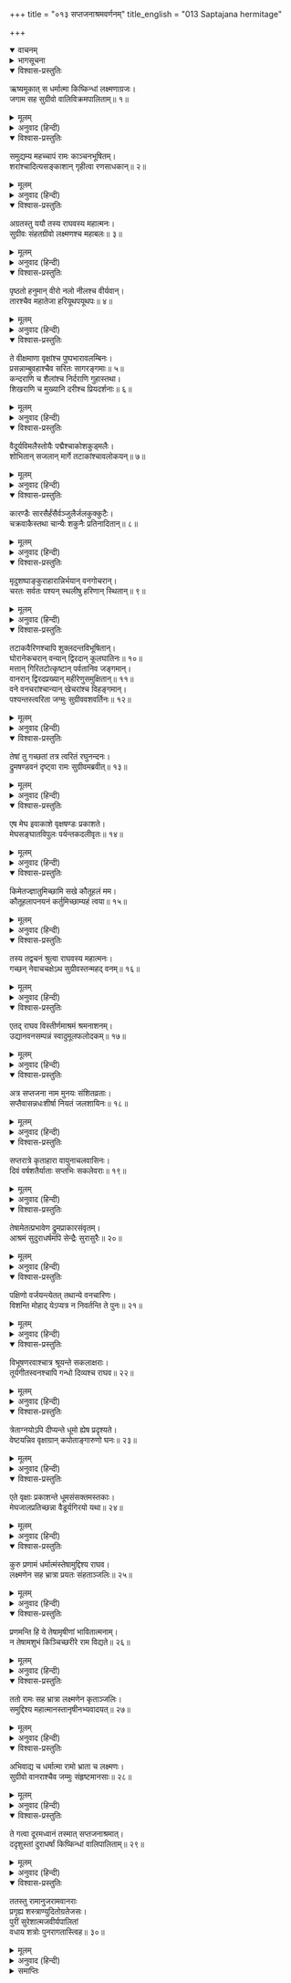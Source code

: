 +++
title = "०१३ सप्तजनाश्रमवर्णनम्"
title_english = "013 Saptajana hermitage"

+++
<details open><summary>वाचनम्</summary>
<div caption="श्रीराम-हरिसीताराममूर्ति-घनपाठिभ्यां वचनम्" class="audioEmbed" src="https://archive.org/download/Ramayana-recitation-Sriram-harisItArAmamUrti-Ghanapaati-v2/Kanda_4/Kanda_4_KSK-013-Saptha_Jana_Shrama_Varnanam_0.mp3"></div>
</details>

<details><summary>भागसूचना</summary>

13. श्रीराम आदिका मार्गमें वृक्षों, विविध जन्तुओं, जलाशयों तथा सप्तजन आश्रमका दूरसे दर्शन करते हुए पुनः किष्किन्धापुरीमें पहुँचना
</details>

<details open><summary>विश्वास-प्रस्तुतिः</summary>

ऋष्यमूकात् स धर्मात्मा किष्किन्धां लक्ष्मणाग्रजः।  
जगाम सह सुग्रीवो वालिविक्रमपालिताम्॥ १॥
</details>

<details><summary>मूलम्</summary>

ऋष्यमूकात् स धर्मात्मा किष्किन्धां लक्ष्मणाग्रजः।  
जगाम सह सुग्रीवो वालिविक्रमपालिताम्॥ १॥
</details>

<details><summary>अनुवाद (हिन्दी)</summary>

लक्ष्मणके बड़े भाई धर्मात्मा श्रीराम सुग्रीवको साथ लेकर पुनः ऋष्यमूकसे उस किष्किन्धापुरीकी ओर चले, जो वालीके पराक्रमसे सुरक्षित थी॥ १॥
</details>

<details open><summary>विश्वास-प्रस्तुतिः</summary>

समुद्यम्य महच्चापं रामः काञ्चनभूषितम्।  
शरांश्चादित्यसङ्काशान् गृहीत्वा रणसाधकान्॥ २॥
</details>

<details><summary>मूलम्</summary>

समुद्यम्य महच्चापं रामः काञ्चनभूषितम्।  
शरांश्चादित्यसङ्काशान् गृहीत्वा रणसाधकान्॥ २॥
</details>

<details><summary>अनुवाद (हिन्दी)</summary>

अपने सुवर्णभूषित विशाल धनुषको उठाकर और युद्धमें सफलता दिखानेवाले सूर्यतुल्य तेजस्वी बाणोंको लेकर श्रीराम वहाँसे प्रस्थित हुए॥ २॥
</details>

<details open><summary>विश्वास-प्रस्तुतिः</summary>

अग्रतस्तु ययौ तस्य राघवस्य महात्मनः।  
सुग्रीवः संहतग्रीवो लक्ष्मणश्च महाबलः॥ ३॥
</details>

<details><summary>मूलम्</summary>

अग्रतस्तु ययौ तस्य राघवस्य महात्मनः।  
सुग्रीवः संहतग्रीवो लक्ष्मणश्च महाबलः॥ ३॥
</details>

<details><summary>अनुवाद (हिन्दी)</summary>

महात्मा रघुनाथजीके आगे-आगे सुगठित ग्रीवावाले सुग्रीव और महाबली लक्ष्मण चल रहे थे॥ ३॥
</details>

<details open><summary>विश्वास-प्रस्तुतिः</summary>

पृष्ठतो हनुमान् वीरो नलो नीलश्च वीर्यवान्।  
तारश्चैव महातेजा हरियूथपयूथपः॥ ४॥
</details>

<details><summary>मूलम्</summary>

पृष्ठतो हनुमान् वीरो नलो नीलश्च वीर्यवान्।  
तारश्चैव महातेजा हरियूथपयूथपः॥ ४॥
</details>

<details><summary>अनुवाद (हिन्दी)</summary>

और उनके पीछे वीर हनुमान्, नल, पराक्रमी नील तथा वानर-यूथपोंके भी यूथपति महातेजस्वी तार चल रहे थे॥
</details>

<details open><summary>विश्वास-प्रस्तुतिः</summary>

ते वीक्षमाणा वृक्षांश्च पुष्पभारावलम्बिनः।  
प्रसन्नाम्बुवहाश्चैव सरितः सागरङ्गमाः॥ ५॥  
कन्दराणि च शैलांश्च निर्दराणि गुहास्तथा।  
शिखराणि च मुख्यानि दरीश्च प्रियदर्शनाः॥ ६॥
</details>

<details><summary>मूलम्</summary>

ते वीक्षमाणा वृक्षांश्च पुष्पभारावलम्बिनः।  
प्रसन्नाम्बुवहाश्चैव सरितः सागरङ्गमाः॥ ५॥  
कन्दराणि च शैलांश्च निर्दराणि गुहास्तथा।  
शिखराणि च मुख्यानि दरीश्च प्रियदर्शनाः॥ ६॥
</details>

<details><summary>अनुवाद (हिन्दी)</summary>

वे सब लोग फूलोंके भारसे झुके हुए वृक्षों, स्वच्छ जलवाली समुद्रगामिनी नदियों, कन्दराओं, पर्वतों, शिला-विवरों, गुफाओं, मुख्य-मुख्य शिखरों और सुन्दर दिखायी देनेवाली गहन गुफाओंको देखते हुए आगे बढ़ने लगे॥
</details>

<details open><summary>विश्वास-प्रस्तुतिः</summary>

वैदूर्यविमलैस्तोयैः पद्मैश्चाकोशकुड्मलैः।  
शोभितान् सजलान् मार्गे तटाकांश्चावलोकयन्॥ ७॥
</details>

<details><summary>मूलम्</summary>

वैदूर्यविमलैस्तोयैः पद्मैश्चाकोशकुड्मलैः।  
शोभितान् सजलान् मार्गे तटाकांश्चावलोकयन्॥ ७॥
</details>

<details><summary>अनुवाद (हिन्दी)</summary>

उन्होंने मार्गमें ऐसे सजल सरोवरोंको भी देखा, जो वैदूर्यमणिके समान रंगवाले, निर्मल जल तथा कम खिले हुए मुकुलयुक्त कमलोंसे सुशोभित थे॥ ७॥
</details>

<details open><summary>विश्वास-प्रस्तुतिः</summary>

कारण्डैः सारसैर्हंसैर्वञ्जुलैर्जलकुक्कुटैः।  
चक्रवाकैस्तथा चान्यैः शकुनैः प्रतिनादितान्॥ ८॥
</details>

<details><summary>मूलम्</summary>

कारण्डैः सारसैर्हंसैर्वञ्जुलैर्जलकुक्कुटैः।  
चक्रवाकैस्तथा चान्यैः शकुनैः प्रतिनादितान्॥ ८॥
</details>

<details><summary>अनुवाद (हिन्दी)</summary>

कारण्डव, सारस, हंस, वञ्जुल, जलमुर्ग, चक्रवाक तथा अन्य पक्षी उन सरोवरोंमें चहचहा रहे थे। उन सबकी प्रतिध्वनि वहाँ गूँज रही थी॥ ८॥
</details>

<details open><summary>विश्वास-प्रस्तुतिः</summary>

मृदुशष्पाङ्कुराहारान्निर्भयान् वनगोचरान्।  
चरतः सर्वतः पश्यन् स्थलीषु हरिणान् स्थितान्॥ ९॥
</details>

<details><summary>मूलम्</summary>

मृदुशष्पाङ्कुराहारान्निर्भयान् वनगोचरान्।  
चरतः सर्वतः पश्यन् स्थलीषु हरिणान् स्थितान्॥ ९॥
</details>

<details><summary>अनुवाद (हिन्दी)</summary>

स्थलोंमें सब ओर हरी-हरी कोमल घासके अङ्कुरोंका आहार करनेवाले वनचारी हरिण कहीं निर्भय होकर चरते थे और कहीं खड़े दिखायी देते थे (इन सबको देखते हुए श्रीराम आदि किष्किन्धाकी ओर जा रहे थे)॥ ९॥
</details>

<details open><summary>विश्वास-प्रस्तुतिः</summary>

तटाकवैरिणश्चापि शुक्लदन्तविभूषितान्।  
घोरानेकचरान् वन्यान् द्विरदान् कूलघातिनः॥ १०॥  
मत्तान् गिरितटोत्कृष्टान् पर्वतानिव जङ्गमान्।  
वानरान् द्विरदप्रख्यान् महीरेणुसमुक्षितान्॥ ११॥  
वने वनचरांश्चान्यान् खेचरांश्च विहङ्गमान्।  
पश्यन्तस्त्वरिता जग्मुः सुग्रीववशवर्तिनः॥ १२॥
</details>

<details><summary>मूलम्</summary>

तटाकवैरिणश्चापि शुक्लदन्तविभूषितान्।  
घोरानेकचरान् वन्यान् द्विरदान् कूलघातिनः॥ १०॥  
मत्तान् गिरितटोत्कृष्टान् पर्वतानिव जङ्गमान्।  
वानरान् द्विरदप्रख्यान् महीरेणुसमुक्षितान्॥ ११॥  
वने वनचरांश्चान्यान् खेचरांश्च विहङ्गमान्।  
पश्यन्तस्त्वरिता जग्मुः सुग्रीववशवर्तिनः॥ १२॥
</details>

<details><summary>अनुवाद (हिन्दी)</summary>

जो सफेद दाँतोंसे सुशोभित थे, देखनेमें भयंकर थे, अकेले विचरते थे और किनारोंको खोदकर नष्ट कर देनेके कारण सरोवरोंके शत्रु समझे जाते थे, ऐसे दो दाँतोंवाले मदमत्त जङ्गली हाथी चलते-फिरते पर्वतोंके समान जाते दिखायी देते थे। उन्होंने अपने दाँतोंसे पर्वतके तटप्रान्तको विदीर्ण कर दिया था। कहीं हाथी-जैसे विशालकाय वानर दृष्टिगोचर होते थे, जो धरतीकी धूलसे नहा उठे थे। इनके सिवा उस वनमें और भी बहुत-से जंगली जीव-जन्तु तथा आकाशचारी पक्षी विचरते देखे जाते थे। इन सबको देखते हुए श्रीराम आदि सब लोग सुग्रीवके वशवर्ती हो तीव्र गतिसे आगे बढ़ने लगे॥ १०—१२॥
</details>

<details open><summary>विश्वास-प्रस्तुतिः</summary>

तेषां तु गच्छतां तत्र त्वरितं रघुनन्दनः।  
द्रुमषण्डवनं दृष्ट्वा रामः सुग्रीवमब्रवीत्॥ १३॥
</details>

<details><summary>मूलम्</summary>

तेषां तु गच्छतां तत्र त्वरितं रघुनन्दनः।  
द्रुमषण्डवनं दृष्ट्वा रामः सुग्रीवमब्रवीत्॥ १३॥
</details>

<details><summary>अनुवाद (हिन्दी)</summary>

उन यात्रा करनेवाले लोगोंमें वहाँ रघुकुलनन्दन श्रीरामने वृक्षसमूहोंसे सघन वनको देखकर सुग्रीवसे पूछा—॥ १३॥
</details>

<details open><summary>विश्वास-प्रस्तुतिः</summary>

एष मेघ इवाकाशे वृक्षषण्डः प्रकाशते।  
मेघसङ्घातविपुलः पर्यन्तकदलीवृतः॥ १४॥
</details>

<details><summary>मूलम्</summary>

एष मेघ इवाकाशे वृक्षषण्डः प्रकाशते।  
मेघसङ्घातविपुलः पर्यन्तकदलीवृतः॥ १४॥
</details>

<details><summary>अनुवाद (हिन्दी)</summary>

‘वानरराज! आकाशमें मेघकी भाँति जो यह वृक्षोंका समूह प्रकाशित हो रहा है, क्या है? यह इतना विस्तृत है कि मेघोंकी घटाके समान छा रहा है। इसके किनारे-किनारे केलेके वृक्ष लगे हुए हैं, जिनसे वह सारा वृक्षसमूह घिर गया है॥ १४॥
</details>

<details open><summary>विश्वास-प्रस्तुतिः</summary>

किमेतज्ज्ञातुमिच्छामि सखे कौतूहलं मम।  
कौतूहलापनयनं कर्तुमिच्छाम्यहं त्वया॥ १५॥
</details>

<details><summary>मूलम्</summary>

किमेतज्ज्ञातुमिच्छामि सखे कौतूहलं मम।  
कौतूहलापनयनं कर्तुमिच्छाम्यहं त्वया॥ १५॥
</details>

<details><summary>अनुवाद (हिन्दी)</summary>

‘सखे! यह कौन-सा वन है, यह मैं जानना चाहता हूँ। इसके लिये मेरे मनमें बड़ा कौतूहल है। मैं चाहता हूँ कि तुम्हारे द्वारा मेरे इस कौतूहलका निवारण हो’॥ १५॥
</details>

<details open><summary>विश्वास-प्रस्तुतिः</summary>

तस्य तद्वचनं श्रुत्वा राघवस्य महात्मनः।  
गच्छन् नेवाचचक्षेऽथ सुग्रीवस्तन्महद् वनम्॥ १६॥
</details>

<details><summary>मूलम्</summary>

तस्य तद्वचनं श्रुत्वा राघवस्य महात्मनः।  
गच्छन् नेवाचचक्षेऽथ सुग्रीवस्तन्महद् वनम्॥ १६॥
</details>

<details><summary>अनुवाद (हिन्दी)</summary>

महात्मा रघुनाथजीकी यह बात सुनकर सुग्रीवने चलते-चलते ही उस विशाल वनके विषयमें बताना आरम्भ किया॥
</details>

<details open><summary>विश्वास-प्रस्तुतिः</summary>

एतद् राघव विस्तीर्णमाश्रमं श्रमनाशनम्।  
उद्यानवनसम्पन्नं स्वादुमूलफलोदकम्॥ १७॥
</details>

<details><summary>मूलम्</summary>

एतद् राघव विस्तीर्णमाश्रमं श्रमनाशनम्।  
उद्यानवनसम्पन्नं स्वादुमूलफलोदकम्॥ १७॥
</details>

<details><summary>अनुवाद (हिन्दी)</summary>

‘रघुनन्दन! यह एक विस्तृत आश्रम है, जो सबके श्रमका निवारण करनेवाला है। यह उद्यानों और उपवनोंसे युक्त है। यहाँ स्वादिष्ट फल-मूल और जल सुलभ होते हैं॥
</details>

<details open><summary>विश्वास-प्रस्तुतिः</summary>

अत्र सप्तजना नाम मुनयः संशितव्रताः।  
सप्तैवासन्नधःशीर्षा नियतं जलशायिनः॥ १८॥
</details>

<details><summary>मूलम्</summary>

अत्र सप्तजना नाम मुनयः संशितव्रताः।  
सप्तैवासन्नधःशीर्षा नियतं जलशायिनः॥ १८॥
</details>

<details><summary>अनुवाद (हिन्दी)</summary>

‘इस आश्रममें सप्तजन नामसे प्रसिद्ध सात ही मुनि रहते थे, जो कठोर व्रतके पालनमें तत्पर थे। वे नीचे सिर करके तपस्या करते थे। नियमपूर्वक रहकर जलमें शयन करनेवाले थे॥ १८॥
</details>

<details open><summary>विश्वास-प्रस्तुतिः</summary>

सप्तरात्रे कृताहारा वायुनाचलवासिनः।  
दिवं वर्षशतैर्याताः सप्तभिः सकलेवराः॥ १९॥
</details>

<details><summary>मूलम्</summary>

सप्तरात्रे कृताहारा वायुनाचलवासिनः।  
दिवं वर्षशतैर्याताः सप्तभिः सकलेवराः॥ १९॥
</details>

<details><summary>अनुवाद (हिन्दी)</summary>

‘सात दिन और सात रात व्यतीत करके वे केवल वायुका आहार करते थे तथा एक स्थानपर निश्चल भावसे रहते थे। इस प्रकार सात सौ वर्षोंतक तपस्या करके वे सशरीर स्वर्गलोकको चले गये॥ १९॥
</details>

<details open><summary>विश्वास-प्रस्तुतिः</summary>

तेषामेतत्प्रभावेण द्रुमप्राकारसंवृतम्।  
आश्रमं सुदुराधर्षमपि सेन्द्रैः सुरासुरैः॥ २०॥
</details>

<details><summary>मूलम्</summary>

तेषामेतत्प्रभावेण द्रुमप्राकारसंवृतम्।  
आश्रमं सुदुराधर्षमपि सेन्द्रैः सुरासुरैः॥ २०॥
</details>

<details><summary>अनुवाद (हिन्दी)</summary>

‘उन्हींके प्रभावसे सघन वृक्षोंकी चहारदीवारीसे घिरा हुआ यह आश्रम इन्द्रसहित सम्पूर्ण देवताओं और असुरोंके लिये भी अत्यन्त दुर्धर्ष बना हुआ है॥ २०॥
</details>

<details open><summary>विश्वास-प्रस्तुतिः</summary>

पक्षिणो वर्जयन्त्येतत् तथान्ये वनचारिणः।  
विशन्ति मोहाद् येऽप्यत्र न निवर्तन्ति ते पुनः॥ २१॥
</details>

<details><summary>मूलम्</summary>

पक्षिणो वर्जयन्त्येतत् तथान्ये वनचारिणः।  
विशन्ति मोहाद् येऽप्यत्र न निवर्तन्ति ते पुनः॥ २१॥
</details>

<details><summary>अनुवाद (हिन्दी)</summary>

‘पक्षी तथा दूसरे वनचर जीव इसे दूरसे ही त्याग देते हैं। जो मोहवश इसके भीतर प्रवेश करते हैं, वे फिर कभी नहीं लौटते हैं॥ २१॥
</details>

<details open><summary>विश्वास-प्रस्तुतिः</summary>

विभूषणरवाश्चात्र श्रूयन्ते सकलाक्षराः।  
तूर्यगीतस्वनश्चापि गन्धो दिव्यश्च राघव॥ २२॥
</details>

<details><summary>मूलम्</summary>

विभूषणरवाश्चात्र श्रूयन्ते सकलाक्षराः।  
तूर्यगीतस्वनश्चापि गन्धो दिव्यश्च राघव॥ २२॥
</details>

<details><summary>अनुवाद (हिन्दी)</summary>

‘रघुनन्दन! यहाँ मधुर अक्षरवाली वाणीके साथ-साथ आभूषणोंकी झनकारें भी सुनी जाती हैं। वाद्य और गीतकी मधुर ध्वनि भी कानोंमें पड़ती है और दिव्य सुगन्धका भी अनुभव होता है॥ २२॥
</details>

<details open><summary>विश्वास-प्रस्तुतिः</summary>

त्रेताग्नयोऽपि दीप्यन्ते धूमो ह्येष प्रदृश्यते।  
वेष्टयन्निव वृक्षाग्रान् कपोताङ्गारुणो घनः॥ २३॥
</details>

<details><summary>मूलम्</summary>

त्रेताग्नयोऽपि दीप्यन्ते धूमो ह्येष प्रदृश्यते।  
वेष्टयन्निव वृक्षाग्रान् कपोताङ्गारुणो घनः॥ २३॥
</details>

<details><summary>अनुवाद (हिन्दी)</summary>

‘यहाँ आहवनीय आदि त्रिविध अग्नियाँ भी प्रज्वलित होती हैं। यह कबूतरके अंगोंकी भाँति धूसर रंगवाला घना धूम उठता दिखायी देता है, जो वृक्षोंकी शिखाओंको आवेष्टित-सा कर रहा है॥ २३॥
</details>

<details open><summary>विश्वास-प्रस्तुतिः</summary>

एते वृक्षाः प्रकाशन्ते धूमसंसक्तमस्तकाः।  
मेघजालप्रतिच्छन्ना वैडूर्यगिरयो यथा॥ २४॥
</details>

<details><summary>मूलम्</summary>

एते वृक्षाः प्रकाशन्ते धूमसंसक्तमस्तकाः।  
मेघजालप्रतिच्छन्ना वैडूर्यगिरयो यथा॥ २४॥
</details>

<details><summary>अनुवाद (हिन्दी)</summary>

‘जिनके शिखाओंपर होम-धूम छा रहे हैं, वे ये वृक्ष मेघसमूहोंसे आच्छादित हुए नीलमके पर्वतोंकी भाँति प्रकाशित हो रहे हैं॥ २४॥
</details>

<details open><summary>विश्वास-प्रस्तुतिः</summary>

कुरु प्रणामं धर्मात्मंस्तेषामुद्दिश्य राघव।  
लक्ष्मणेन सह भ्रात्रा प्रयतः संहताञ्जलिः॥ २५॥
</details>

<details><summary>मूलम्</summary>

कुरु प्रणामं धर्मात्मंस्तेषामुद्दिश्य राघव।  
लक्ष्मणेन सह भ्रात्रा प्रयतः संहताञ्जलिः॥ २५॥
</details>

<details><summary>अनुवाद (हिन्दी)</summary>

‘धर्मात्मा रघुनन्दन! आप मनको एकाग्र करके दोनों हाथ जोड़कर भाई लक्ष्मणके साथ उन मुनियोंके उद्देश्यसे प्रणाम कीजिये॥ २५॥
</details>

<details open><summary>विश्वास-प्रस्तुतिः</summary>

प्रणमन्ति हि ये तेषामृषीणां भावितात्मनाम्।  
न तेषामशुभं किञ्चिच्छरीरे राम विद्यते॥ २६॥
</details>

<details><summary>मूलम्</summary>

प्रणमन्ति हि ये तेषामृषीणां भावितात्मनाम्।  
न तेषामशुभं किञ्चिच्छरीरे राम विद्यते॥ २६॥
</details>

<details><summary>अनुवाद (हिन्दी)</summary>

‘श्रीराम! जो उन पवित्र अन्तःकरणवाले ऋषियोंको प्रणाम करते हैं, उनके शरीरमें किंचिन्मात्र भी अशुभ नहीं रह जाता है’॥ २६॥
</details>

<details open><summary>विश्वास-प्रस्तुतिः</summary>

ततो रामः सह भ्रात्रा लक्ष्मणेन कृताञ्जलिः।  
समुद्दिश्य महात्मानस्तानृषीनभ्यवादयत्॥ २७॥
</details>

<details><summary>मूलम्</summary>

ततो रामः सह भ्रात्रा लक्ष्मणेन कृताञ्जलिः।  
समुद्दिश्य महात्मानस्तानृषीनभ्यवादयत्॥ २७॥
</details>

<details><summary>अनुवाद (हिन्दी)</summary>

तब भाई लक्ष्मणसहित श्रीरामने हाथ जोड़कर उन महात्मा ऋषियोंके उद्देश्यसे प्रणाम किया॥ २७॥
</details>

<details open><summary>विश्वास-प्रस्तुतिः</summary>

अभिवाद्य च धर्मात्मा रामो भ्राता च लक्ष्मणः।  
सुग्रीवो वानराश्चैव जम्मुः संहृष्टमानसाः॥ २८॥
</details>

<details><summary>मूलम्</summary>

अभिवाद्य च धर्मात्मा रामो भ्राता च लक्ष्मणः।  
सुग्रीवो वानराश्चैव जम्मुः संहृष्टमानसाः॥ २८॥
</details>

<details><summary>अनुवाद (हिन्दी)</summary>

धर्मात्मा श्रीराम, उनके छोटे भाई लक्ष्मण, सुग्रीव तथा अन्य सभी वानर उन ऋषियोंको प्रणाम करके प्रसन्नचित्त हो आगे बढ़े॥ २८॥
</details>

<details open><summary>विश्वास-प्रस्तुतिः</summary>

ते गत्वा दूरमध्वानं तस्मात् सप्तजनाश्रमात्।  
ददृशुस्तां दुराधर्षां किष्किन्धां वालिपालिताम्॥ २९॥
</details>

<details><summary>मूलम्</summary>

ते गत्वा दूरमध्वानं तस्मात् सप्तजनाश्रमात्।  
ददृशुस्तां दुराधर्षां किष्किन्धां वालिपालिताम्॥ २९॥
</details>

<details><summary>अनुवाद (हिन्दी)</summary>

उस सप्तजनाश्रमसे दूरतकका मार्ग तय कर लेनेके पश्चात् उन सबने वालीद्वारा सुरक्षित किष्किन्धापुरीको देखा॥
</details>

<details open><summary>विश्वास-प्रस्तुतिः</summary>

ततस्तु रामानुजरामवानराः  
प्रगृह्य शस्त्राण्युदितोग्रतेजसः।  
पुरीं सुरेशात्मजवीर्यपालितां  
वधाय शत्रोः पुनरागतास्त्विह॥ ३०॥
</details>

<details><summary>मूलम्</summary>

ततस्तु रामानुजरामवानराः  
प्रगृह्य शस्त्राण्युदितोग्रतेजसः।  
पुरीं सुरेशात्मजवीर्यपालितां  
वधाय शत्रोः पुनरागतास्त्विह॥ ३०॥
</details>

<details><summary>अनुवाद (हिन्दी)</summary>

तदनन्तर श्रीरामके छोटे भाई लक्ष्मण, श्रीराम तथा वानर, जिनका उग्र तेज उदित हुआ था, हाथोंमें अस्त्र-शस्त्र लेकर इन्द्रकुमार वालीके पराक्रमसे पालित किष्किन्धापुरीमें शत्रुवधके निमित्त पुनः आ पहुँचे॥ ३०॥
</details>

<details><summary>समाप्तिः</summary>

इत्यार्षे श्रीमद्रामायणे वाल्मीकीये आदिकाव्ये किष्किन्धाकाण्डे त्रयोदशः सर्गः॥ १३॥  
इस प्रकार श्रीवाल्मीकिनिर्मित आर्षरामयाण आदिकाव्यके किष्किन्धाकाण्डमें तेरहवाँ सर्ग पूरा हुआ॥ १३॥
</details>

